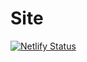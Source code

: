 # Site

[![Netlify Status](https://api.netlify.com/api/v1/badges/e42f00dc-1cca-463d-9243-e5b8acb0e6e7/deploy-status)](https://app.netlify.com/sites/waltlenu/deploys)
